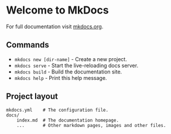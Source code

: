# Welcome to MkDocs

For full documentation visit [mkdocs.org](https://mkdocs.org).

## Commands

* `mkdocs new [dir-name]` - Create a new project.
* `mkdocs serve` - Start the live-reloading docs server.
* `mkdocs build` - Build the documentation site.
* `mkdocs help` - Print this help message.

## Project layout
    mkdocs.yml    # The configuration file.
    docs/
        index.md  # The documentation homepage.
        ...       # Other markdown pages, images and other files.

